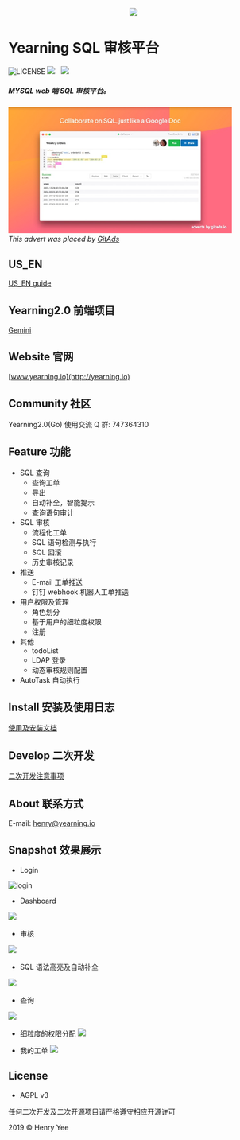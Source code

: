 <p align="center">
        <img  src="img/logo.jpg">
</p>

# Yearning SQL 审核平台

![LICENSE](https://img.shields.io/badge/license-AGPL%20-blue.svg)
![](https://img.shields.io/badge/build-release-brightgreen.svg)  
![](https://img.shields.io/badge/version-v2.2.0-brightgreen.svg)

##### MYSQL web 端 SQL 审核平台。

<a href="https://tracking.gitads.io/?campaign=popsql&repo=Yearning&redirect=popsql.com%2F%3Futm_source%3Dgitads" target="_blank">
   <img width="450px" src="img/ad.png">
</a>
<br><i>This advert was placed by <a href="https://tracking.gitads.io/?campaign=gitads&repo=Yearning&redirect=gitads.io" rel="gitads">GitAds</a> </i>

## US_EN

[US_EN guide](README_EN.md)

## Yearning2.0 前端项目

[Gemini](https://github.com/cookieY/Yearning-gemini)

## Website 官网

[www.yearning.io](http://yearning.io)

## Community 社区

Yearning2.0(Go) 使用交流 Q 群: 747364310

## Feature 功能

- SQL 查询
  - 查询工单
  - 导出
  - 自动补全，智能提示
  - 查询语句审计
- SQL 审核
  - 流程化工单
  - SQL 语句检测与执行
  - SQL 回滚
  - 历史审核记录
- 推送
  - E-mail 工单推送
  - 钉钉 webhook 机器人工单推送
- 用户权限及管理
  - 角色划分
  - 基于用户的细粒度权限
  - 注册
- 其他
  - todoList
  - LDAP 登录
  - 动态审核规则配置
- AutoTask 自动执行

## Install 安装及使用日志

[使用及安装文档](http://guide.yearning.io)

## Develop 二次开发

[二次开发注意事项](https://guide.yearning.io/developer.html)

## About 联系方式

E-mail: henry@yearning.io

## Snapshot 效果展示

- Login

![login](img/login.png)

- Dashboard

![](img/dash.png)

- 审核

![](img/audit.png)

- SQL 语法高亮及自动补全

![](img/highlight.png)

- 查询

![](img/query.png)

- 细粒度的权限分配
  ![](img/PER.png)

- 我的工单
  ![](img/myorder.png)

## License

- AGPL v3

任何二次开发及二次开源项目请严格遵守相应开源许可

2019 © Henry Yee
